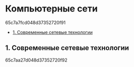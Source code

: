 # Компьютерные сети
65c7a7fcd048d37352720f91

- [1. Современные сетевые технологии](#1-современные-сетевые-технологии)

## 1. Современные сетевые технологии
65c7aa27d048d37352720f92

